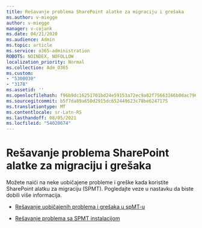 ```yaml
---
title: Rešavanje problema SharePoint alatke za migraciju i grešaka
ms.author: v-miegge
author: v-miegge
manager: v-cojank
ms.date: 04/21/2020
ms.audience: Admin
ms.topic: article
ms.service: o365-administration
ROBOTS: NOINDEX, NOFOLLOW
localization_priority: Normal
ms.collection: Adm_O365
ms.custom:
- "5300030"
- "3178"
ms.assetid: ''
ms.openlocfilehash: f96b9dc16251701bd24e59153a72ec9a82f75663166b0dac796276e6f66c6424
ms.sourcegitcommit: b5f7da89a650d2915dc652449623c78be6247175
ms.translationtype: MT
ms.contentlocale: sr-Latn-RS
ms.lasthandoff: 08/05/2021
ms.locfileid: "54020674"
---
```

# <a name="troubleshooting-sharepoint-migration-tool-issues-and-errors"></a>Rešavanje problema SharePoint alatke za migraciju i grešaka

Možete naići na neke uobičajene probleme i greške kada koristite SharePoint alatku za migraciju (SPMT). Pogledajte veze u nastavku da biste dobili više informacija.

- [Rešavanje uobičajenih problema i grešaka u spMT-u](https://docs.microsoft.com/sharepointmigration/troubleshooting-common-spmt-issues)

- [Rešavanje problema sa SPMT instalacijom](https://docs.microsoft.com/sharepointmigration/spmt-install-issues)
